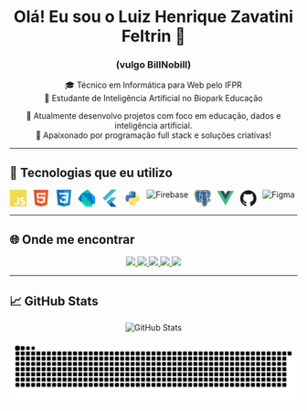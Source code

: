<h1 align="center">Olá! Eu sou o Luiz Henrique Zavatini Feltrin 👋</h1>
<h3 align="center">(vulgo BillNobill)</h3>

<p align="center">
  🎓 Técnico em Informática para Web pelo IFPR<br>
  🤖 Estudante de Inteligência Artificial no Biopark Educação<br>
</p>

<p align="center">
  🔭 Atualmente desenvolvo projetos com foco em educação, dados e inteligência artificial.<br>
  💬 Apaixonado por programação full stack e soluções criativas!
</p>

---

## 🚀 Tecnologias que eu utilizo

<div style="display: flex; gap: 10px;" align="center">
  <img alt="JavaScript" height="30" src="https://raw.githubusercontent.com/devicons/devicon/master/icons/javascript/javascript-plain.svg">
  <img alt="HTML" height="30" src="https://raw.githubusercontent.com/devicons/devicon/master/icons/html5/html5-original.svg">
  <img alt="CSS" height="30" src="https://raw.githubusercontent.com/devicons/devicon/master/icons/css3/css3-original.svg">
  <img alt="Dart" height="30" src="https://raw.githubusercontent.com/devicons/devicon/master/icons/dart/dart-original.svg">
  <img alt="Flutter" height="30" src="https://raw.githubusercontent.com/devicons/devicon/master/icons/flutter/flutter-original.svg">
  <img alt="Python" height="30" src="https://raw.githubusercontent.com/devicons/devicon/master/icons/python/python-original.svg">
  <img alt="Firebase" height="30" src="https://www.vectorlogo.zone/logos/firebase/firebase-icon.svg">
  <img alt="PostgreSQL" height="30" src="https://raw.githubusercontent.com/devicons/devicon/master/icons/postgresql/postgresql-original.svg">
  <img alt="VueJS" height="30" src="https://raw.githubusercontent.com/devicons/devicon/master/icons/vuejs/vuejs-original.svg">
  <img alt="GitHub" height="30" src="https://raw.githubusercontent.com/devicons/devicon/master/icons/github/github-original.svg">
  <img alt="Figma" height="30" src="https://www.vectorlogo.zone/logos/figma/figma-icon.svg">
</div>

---

## 🌐 Onde me encontrar

<div align="center">
  <a href="https://github.com/BillNobill" target="_blank">
    <img src="https://img.shields.io/badge/-GitHub-181717?style=for-the-badge&logo=github&logoColor=white">
  </a>
  <a href="https://www.youtube.com/channel/UCI_FzK7ID_KQSvtSYm84KoQ" target="_blank">
    <img src="https://img.shields.io/badge/-YouTube-FF0000?style=for-the-badge&logo=youtube&logoColor=white">
  </a>
  <a href="https://www.instagram.com/luizhzf/" target="_blank">
    <img src="https://img.shields.io/badge/-Instagram-E4405F?style=for-the-badge&logo=instagram&logoColor=white">
  </a>
  <a href="https://www.twitch.tv/billnobill" target="_blank">
    <img src="https://img.shields.io/badge/-Twitch-9146FF?style=for-the-badge&logo=twitch&logoColor=white">
  </a>
  <a href="mailto:zavatini.feltrin@gmail.com" target="_blank">
    <img src="https://img.shields.io/badge/-Gmail-D14836?style=for-the-badge&logo=gmail&logoColor=white">
  </a>
</div>

---

## 📈 GitHub Stats

<p align="center">
  <img src="https://github-readme-stats.vercel.app/api?username=BillNobill&show_icons=true&theme=radical" alt="GitHub Stats">
</p>

<p align="center">
  <img src="https://github.com/BillNobill/BillNobill/blob/output/github-contribution-grid-snake.svg" alt="Snake Animation">
</p>

